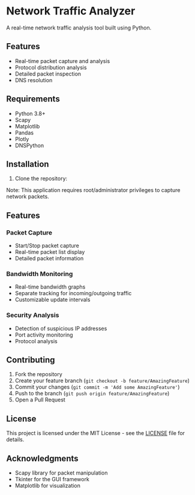 # Network Traffic Analyzer

A real-time network traffic analysis tool built using Python.

## Features

- Real-time packet capture and analysis
- Protocol distribution analysis
- Detailed packet inspection
- DNS resolution

## Requirements

- Python 3.8+
- Scapy
- Matplotlib
- Pandas
- Plotly
- DNSPython

## Installation

1. Clone the repository:

Note: This application requires root/administrator privileges to capture network packets.

## Features

### Packet Capture
- Start/Stop packet capture
- Real-time packet list display
- Detailed packet information

### Bandwidth Monitoring
- Real-time bandwidth graphs
- Separate tracking for incoming/outgoing traffic
- Customizable update intervals

### Security Analysis
- Detection of suspicious IP addresses
- Port activity monitoring
- Protocol analysis

## Contributing

1. Fork the repository
2. Create your feature branch (`git checkout -b feature/AmazingFeature`)
3. Commit your changes (`git commit -m 'Add some AmazingFeature'`)
4. Push to the branch (`git push origin feature/AmazingFeature`)
5. Open a Pull Request

## License

This project is licensed under the MIT License - see the [LICENSE](LICENSE) file for details.

## Acknowledgments

- Scapy library for packet manipulation
- Tkinter for the GUI framework
- Matplotlib for visualization